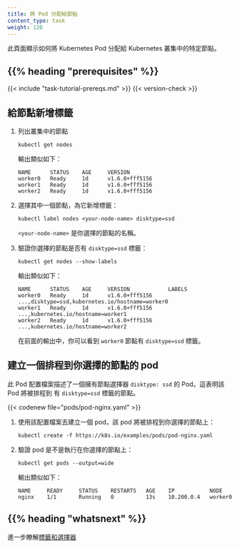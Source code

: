 ```yaml
---
title: 將 Pod 分配給節點
content_type: task
weight: 120
---
```

<!--
title: Assign Pods to Nodes
content_type: task
weight: 120
-->

<!-- overview -->
<!--
This page shows how to assign a Kubernetes Pod to a particular node in a
Kubernetes cluster.
-->
此頁面顯示如何將 Kubernetes Pod 分配給 Kubernetes 叢集中的特定節點。


## {{% heading "prerequisites" %}}

{{< include "task-tutorial-prereqs.md" >}} {{< version-check >}}


<!-- steps -->

<!--
## Add a label to a node

1. List the nodes in your cluster:
-->
## 給節點新增標籤

1. 列出叢集中的節點

   ```shell
   kubectl get nodes
   ```

   <!-- The output is similar to this: -->
   輸出類似如下：

   ```
   NAME      STATUS    AGE     VERSION
   worker0   Ready     1d      v1.6.0+fff5156
   worker1   Ready     1d      v1.6.0+fff5156
   worker2   Ready     1d      v1.6.0+fff5156
   ```

<!--
1. Chose one of your nodes, and add a label to it:
-->
2. 選擇其中一個節點，為它新增標籤：

   ```shell
   kubectl label nodes <your-node-name> disktype=ssd
   ```

   <!--
   where `<your-node-name>` is the name of your chosen node.
   -->
   `<your-node-name>` 是你選擇的節點的名稱。

<!--
1. Verify that your chosen node has a `disktype=ssd` label:
-->
3. 驗證你選擇的節點是否有 `disktype=ssd` 標籤：

   ```shell
   kubectl get nodes --show-labels
   ```

   <!--
   The output is similar to this:
   -->
   輸出類似如下：

   ```
   NAME      STATUS    AGE     VERSION            LABELS
   worker0   Ready     1d      v1.6.0+fff5156     ...,disktype=ssd,kubernetes.io/hostname=worker0
   worker1   Ready     1d      v1.6.0+fff5156     ...,kubernetes.io/hostname=worker1
   worker2   Ready     1d      v1.6.0+fff5156     ...,kubernetes.io/hostname=worker2
   ```
   <!--
   In the preceding output, you can see that the `worker0` node has a
   `disktype=ssd` label.
   -->
   在前面的輸出中，你可以看到 `worker0` 節點有 `disktype=ssd` 標籤。

<!--
## Create a pod that gets scheduled to your chosen node

This pod configuration file describes a pod that has a node selector,
`disktype: ssd`. This means that the pod will get scheduled on a node that has
a `disktype=ssd` label.
-->
## 建立一個排程到你選擇的節點的 pod

此 Pod 配置檔案描述了一個擁有節點選擇器 `disktype: ssd` 的 Pod。這表明該 Pod 將被排程到
有 `disktype=ssd` 標籤的節點。

{{< codenew file="pods/pod-nginx.yaml" >}}

<!--
1. Use the configuration file to create a pod that will get scheduled on your
   chosen node:
-->
1. 使用該配置檔案去建立一個 pod，該 pod 將被排程到你選擇的節點上：

   ```shell
   kubectl create -f https://k8s.io/examples/pods/pod-nginx.yaml
   ```

<!--
1. Verify that the pod is running on your chosen node:
-->
2. 驗證 pod 是不是執行在你選擇的節點上：

   ```shell
   kubectl get pods --output=wide
   ```

   <!-- The output is similar to this: -->
   輸出類似如下：

   ```
   NAME     READY     STATUS    RESTARTS   AGE    IP           NODE
   nginx    1/1       Running   0          13s    10.200.0.4   worker0
   ```

## {{% heading "whatsnext" %}}

<!--
Learn more about
[labels and selectors](/docs/concepts/overview/working-with-objects/labels/).
-->
進一步瞭解[標籤和選擇器](/zh-cn/docs/concepts/overview/working-with-objects/labels/)

